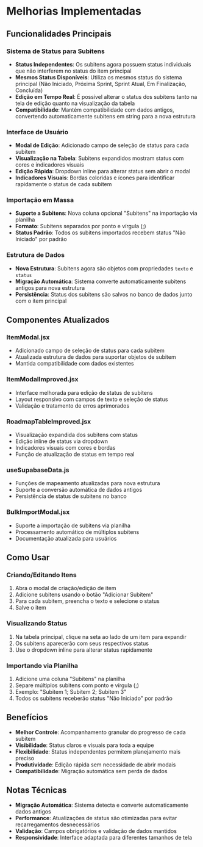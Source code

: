 # Melhorias Implementadas

## Funcionalidades Principais

### Sistema de Status para Subitens
- **Status Independentes**: Os subitens agora possuem status individuais que não interferem no status do item principal
- **Mesmos Status Disponíveis**: Utiliza os mesmos status do sistema principal (Não Iniciado, Próxima Sprint, Sprint Atual, Em Finalização, Concluída)
- **Edição em Tempo Real**: É possível alterar o status dos subitens tanto na tela de edição quanto na visualização da tabela
- **Compatibilidade**: Mantém compatibilidade com dados antigos, convertendo automaticamente subitens em string para a nova estrutura

### Interface de Usuário
- **Modal de Edição**: Adicionado campo de seleção de status para cada subitem
- **Visualização na Tabela**: Subitens expandidos mostram status com cores e indicadores visuais
- **Edição Rápida**: Dropdown inline para alterar status sem abrir o modal
- **Indicadores Visuais**: Bordas coloridas e ícones para identificar rapidamente o status de cada subitem

### Importação em Massa
- **Suporte a Subitens**: Nova coluna opcional "Subitens" na importação via planilha
- **Formato**: Subitens separados por ponto e vírgula (;)
- **Status Padrão**: Todos os subitens importados recebem status "Não Iniciado" por padrão

### Estrutura de Dados
- **Nova Estrutura**: Subitens agora são objetos com propriedades `texto` e `status`
- **Migração Automática**: Sistema converte automaticamente subitens antigos para nova estrutura
- **Persistência**: Status dos subitens são salvos no banco de dados junto com o item principal

## Componentes Atualizados

### ItemModal.jsx
- Adicionado campo de seleção de status para cada subitem
- Atualizada estrutura de dados para suportar objetos de subitem
- Mantida compatibilidade com dados existentes

### ItemModalImproved.jsx
- Interface melhorada para edição de status de subitens
- Layout responsivo com campos de texto e seleção de status
- Validação e tratamento de erros aprimorados

### RoadmapTableImproved.jsx
- Visualização expandida dos subitens com status
- Edição inline de status via dropdown
- Indicadores visuais com cores e bordas
- Função de atualização de status em tempo real

### useSupabaseData.js
- Funções de mapeamento atualizadas para nova estrutura
- Suporte a conversão automática de dados antigos
- Persistência de status de subitens no banco

### BulkImportModal.jsx
- Suporte a importação de subitens via planilha
- Processamento automático de múltiplos subitens
- Documentação atualizada para usuários

## Como Usar

### Criando/Editando Itens
1. Abra o modal de criação/edição de item
2. Adicione subitens usando o botão "Adicionar Subitem"
3. Para cada subitem, preencha o texto e selecione o status
4. Salve o item

### Visualizando Status
1. Na tabela principal, clique na seta ao lado de um item para expandir
2. Os subitens aparecerão com seus respectivos status
3. Use o dropdown inline para alterar status rapidamente

### Importando via Planilha
1. Adicione uma coluna "Subitens" na planilha
2. Separe múltiplos subitens com ponto e vírgula (;)
3. Exemplo: "Subitem 1; Subitem 2; Subitem 3"
4. Todos os subitens receberão status "Não Iniciado" por padrão

## Benefícios

- **Melhor Controle**: Acompanhamento granular do progresso de cada subitem
- **Visibilidade**: Status claros e visuais para toda a equipe
- **Flexibilidade**: Status independentes permitem planejamento mais preciso
- **Produtividade**: Edição rápida sem necessidade de abrir modais
- **Compatibilidade**: Migração automática sem perda de dados

## Notas Técnicas

- **Migração Automática**: Sistema detecta e converte automaticamente dados antigos
- **Performance**: Atualizações de status são otimizadas para evitar recarregamentos desnecessários
- **Validação**: Campos obrigatórios e validação de dados mantidos
- **Responsividade**: Interface adaptada para diferentes tamanhos de tela

